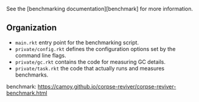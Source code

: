 See the [benchmarking documentation][benchmark]
for more information.

## Organization

* `main.rkt` entry point for the benchmarking script.
* `private/config.rkt` defines the configuration options
  set by the command line flags.
* `private/gc.rkt` contains the code for measuring GC details.
* `private/task.rkt` the code that actually runs and measures
  benchmarks.

benchmark: https://camoy.github.io/corpse-reviver/corpse-reviver-benchmark.html

